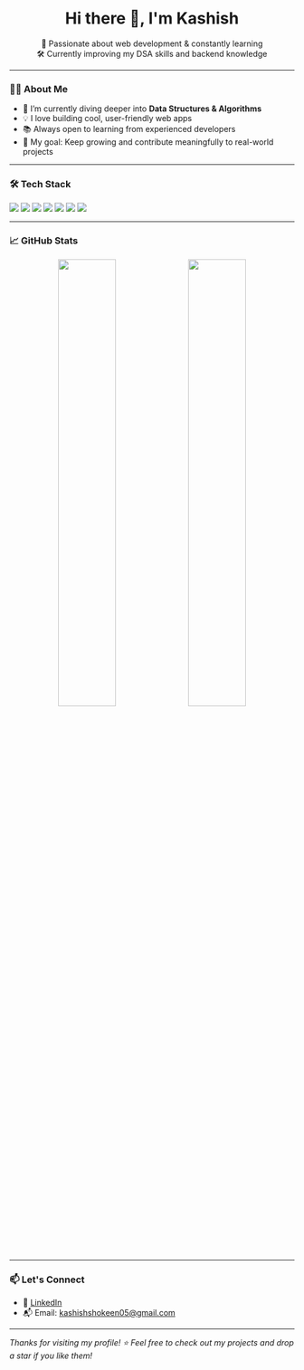 <h1 align="center">Hi there 👋, I'm Kashish </h1>

<p align="center">
  🚀 Passionate about web development & constantly learning <br>
  🛠️ Currently improving my DSA skills and backend knowledge
</p>

---

### 🧑‍💻 About Me

- 🌱 I’m currently diving deeper into **Data Structures & Algorithms**
- 💡 I love building cool, user-friendly web apps
- 📚 Always open to learning from experienced developers
- 🎯 My goal: Keep growing and contribute meaningfully to real-world projects

---

### 🛠️ Tech Stack

<p>
  <img src="https://img.shields.io/badge/HTML5-E34F26?style=for-the-badge&logo=html5&logoColor=white"/>
  <img src="https://img.shields.io/badge/CSS3-1572B6?style=for-the-badge&logo=css3&logoColor=white"/>
  <img src="https://img.shields.io/badge/JavaScript-F7DF1E?style=for-the-badge&logo=javascript&logoColor=black"/>
  <img src="https://img.shields.io/badge/React-20232A?style=for-the-badge&logo=react&logoColor=61DAFB"/>
  <img src="https://img.shields.io/badge/Next.js-000000?style=for-the-badge&logo=next.js&logoColor=white"/>
  <img src="https://img.shields.io/badge/Node.js-339933?style=for-the-badge&logo=node.js&logoColor=white"/>
  <img src="https://img.shields.io/badge/Mongoose-880000?style=for-the-badge&logo=mongoose&logoColor=white"/>
</p>

---

### 📈 GitHub Stats

<p align="center">
  <img src="https://github-readme-stats.vercel.app/api?username=yourusername&show_icons=true&theme=radical" width="45%" />
  <img src="https://github-readme-stats.vercel.app/api/top-langs/?username=yourusername&layout=compact&theme=radical" width="45%" />
</p>

---

### 📫 Let's Connect

- 💼 [LinkedIn](www.linkedin.com/in/kashish-shokeen-a43329285)
- 📬 Email: kashishshokeen05@gmail.com

---

_Thanks for visiting my profile! ⭐ Feel free to check out my projects and drop a star if you like them!_


<!--
**Kashish-2005/Kashish-2005** is a ✨ _special_ ✨ repository because its `README.md` (this file) appears on your GitHub profile.

Here are some ideas to get you started:

- 🔭 I’m currently working on ...
- 🌱 I’m currently learning ...
- 👯 I’m looking to collaborate on ...
- 🤔 I’m looking for help with ...
- 💬 Ask me about ...
- 📫 How to reach me: ...
- 😄 Pronouns: ...
- ⚡ Fun fact: ...
-->
